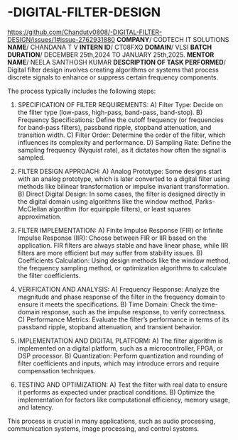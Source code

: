# -DIGITAL-FILTER-DESIGN
https://github.com/Chandutv0808/-DIGITAL-FILTER-DESIGN/issues/1#issue-2762931880
**COMPANY**/ CODTECH IT SOLUTIONS
**NAME**/ CHANDANA T V
**INTERN ID**/ CT08FXQ
**DOMAIN**/ VLSI
**BATCH DURATION**/  DECEMBER 25th,2024 TO JANUARY 25th,2025.
 **MENTOR NAME**/ NEELA SANTHOSH KUMAR 
**DESCRIPTION OF TASK PERFORMED**/ 
Digital filter design involves creating algorithms or systems that process discrete signals to enhance or suppress certain frequency components.

The process typically includes the following steps:

1) SPECIFICATION OF FILTER REQUIREMENTS:
   A) Filter Type: Decide on the filter type (low-pass, high-pass, band-pass, band-stop).
   B) Frequency Specifications: Define the cutoff frequency (or frequencies for band-pass filters), passband ripple, stopband attenuation, and transition width.
   C) Filter Order: Determine the order of the filter, which influences its complexity and performance.
   D) Sampling Rate: Define the sampling frequency (Nyquist rate), as it dictates how often the signal is sampled.


2) FILTER DESIGN APPROACH:
  A) Analog Prototype: Some designs start with an analog prototype, which is later converted to a digital filter using methods like bilinear transformation or impulse invariant transformation.
  B) Direct Digital Design: In some cases, the filter is designed directly in the digital domain using algorithms like the window method, Parks-McClellan algorithm (for equiripple filters), or least squares approximation.


3) FILTER IMPLEMENTATION:
  A) Finite Impulse Response (FIR) or Infinite Impulse Response (IIR): Choose between FIR or IIR based on the application. FIR filters are always stable and have linear phase, while IIR filters are more efficient but may suffer from stability issues.
  B) Coefficients Calculation: Using design methods like the window method, the frequency sampling method, or optimization algorithms to calculate the filter coefficients.

  
4) VERIFICATION AND ANALYSIS:
  A) Frequency Response: Analyze the magnitude and phase response of the filter in the frequency domain to ensure it meets the specifications.
  B) Time Domain: Check the time-domain response, such as the impulse response, to verify correctness.
  C) Performance Metrics: Evaluate the filter’s performance in terms of its passband ripple, stopband attenuation, and transient behavior.


5) IMPLEMENTATION AND DIGITAL PLATFORM:
  A) The filter algorithm is implemented on a digital platform, such as a microcontroller, FPGA, or DSP processor.
  B) Quantization: Perform quantization and rounding of filter coefficients and inputs, which may introduce errors and require compensation techniques.


6) TESTING AND OPTIMIZATION:
  A) Test the filter with real data to ensure it performs as expected under practical conditions.
  B) Optimize the implementation for factors like computational efficiency, memory usage, and latency.

This process is crucial in many applications, such as audio processing, communication systems, image processing, and control systems.
